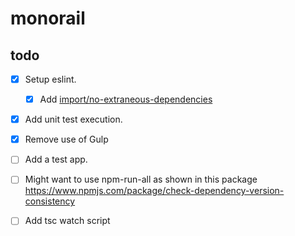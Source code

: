 # monorail

## todo

- [X] Setup eslint.
  - [X] Add [import/no-extraneous-dependencies](https://www.npmjs.com/package/eslint-plugin-import)
- [X] Add unit test execution.
- [X] Remove use of Gulp

- [ ] Add a test app.

- [ ] Might want to use npm-run-all as shown in this package
      <https://www.npmjs.com/package/check-dependency-version-consistency>

- [ ] Add tsc watch script
